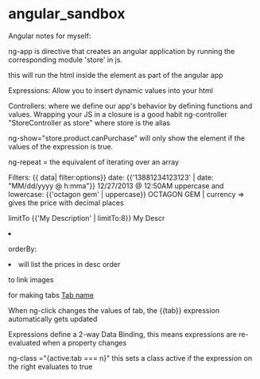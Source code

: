 angular_sandbox
===============

Angular notes for myself:

ng-app is directive that creates an angular application by running the corresponding module 'store' in js. 

this will run the html inside the element as part of the angular app

Expressions:
Allow you to insert dynamic values into your html

Controllers:
where we define our app's behavior by defining functions and values.
Wrapping your JS in a closure is a good habit
ng-controller
"StoreController as store" where store is the alias

ng-show="store.product.canPurchase" will only show the element if the values of the expression is true.

ng-repeat = the equivalent of iterating over an array

Filters:
{{ data| filter:options}}
date:
{{'13881234123123' | date: "MM/dd/yyyy @ h:mma"}} 12/27/2013 @ 12:50AM
uppercase and lowercase:
{{'octagon gem' | uppercase}} OCTAGON GEM
| currency => gives the price with decimal places

limitTo
{{'My Description' | limitTo:8}} My Descr
<li ng-repeat="product in store.products | limitTo:3">

orderBy:
<li ng-repeat="product in store.products | orderBy: '-price'">
will list the prices in desc order

to link images 
<img ng-src="{{product.images[0].full}}"/>

for making tabs
<a href ng-click="tab = 1"> Tab name</a>

When ng-click changes the values of tab, the {{tab}} expression automatically gets updated

Expressions define a 2-way Data Binding, this means expressions are re-evaluated when a property changes

ng-class ="{active:tab === n}"
this sets a class active if the expression on the right evaluates to true
